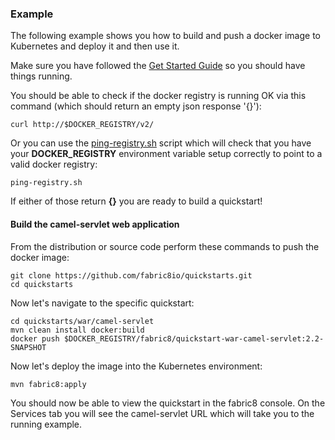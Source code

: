 ### Example

The following example shows you how to build and push a docker image to Kubernetes and deploy it and then use it.

Make sure you have followed the [Get Started Guide](http://fabric8.io/guide/getStarted.html) so you should have things running.

You should be able to check if the docker registry is running OK via this command (which should return an empty json response '{}'):

    curl http://$DOCKER_REGISTRY/v2/

Or you can use the [ping-registry.sh](https://github.com/fabric8io/fabric8/blob/master/bin/ping-registry.sh) script which will check that you have your **DOCKER_REGISTRY** environment variable setup correctly to point to a valid docker registry:

    ping-registry.sh

If either of those return **{}** you are ready to build a quickstart!

#### Build the camel-servlet web application

From the distribution or source code perform these commands to push the docker image:

    git clone https://github.com/fabric8io/quickstarts.git
    cd quickstarts

Now let's navigate to the specific quickstart:

    cd quickstarts/war/camel-servlet
    mvn clean install docker:build
    docker push $DOCKER_REGISTRY/fabric8/quickstart-war-camel-servlet:2.2-SNAPSHOT

Now let's deploy the image into the Kubernetes environment:

    mvn fabric8:apply

You should now be able to view the quickstart in the fabric8 console.  On the Services tab you will see the camel-servlet URL which will take you to the running example.